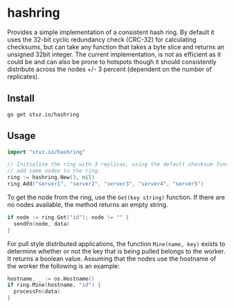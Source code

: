 # hashring

Provides a simple implementation of a consistent hash ring.  By default it uses the 32-bit cyclic redundancy check (CRC-32) for calculating checksums, but can take any function that takes a byte slice and returns an unsigned 32bit integer.  The current implementation, is not as efficient as it could be and can also be prone to hotspots though it should consistently distribute across the nodes +/- 3 percent (dependent on the number of replicates).

## Install

```
go get stvz.io/hashring
```

## Usage

```go
import "stvz.io/hashring"

// Initialize the ring with 3 replicas, using the default checksum function and
// add some nodes to the ring.
ring := hashring.New(3, nil)
ring.Add("server1", "server2", "server3", "server4", "server5")
```

To get the node from the ring, use the `Get(key string)` function.  If there are no nodes available, the method returns an empty string.

```go
if node := ring.Get("id"); node != "" {
  sendFn(node, data)
}
```

For pull style distributed applications, the function `Mine(name, key)` exists to determine whether or not the key that is being pulled belongs to the worker.  It returns a boolean value.  Assuming that the nodes use the hostname of the worker the following is an example:

```go
hostname, _ := os.Hostname()
if ring.Mine(hostname, "id") {
  processFn(data)
}
```
